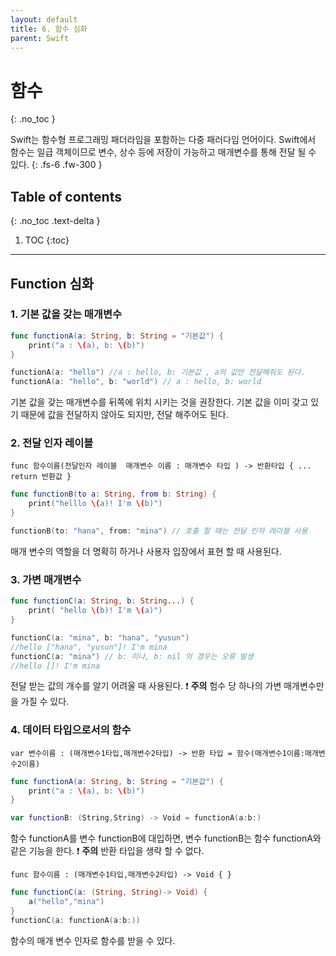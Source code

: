 ```yaml
---
layout: default
title: 6. 함수 심화 
parent: Swift
---
```



# 함수
{: .no_toc }

Swift는 함수형 프로그래밍 패더라임을 포함하는 다중 패러다임 언어이다.
Swift에서 함수는 일급 객체이므로 변수, 상수 등에 저장이 가능하고 매개변수를 통해 전달 될 수 있다.
{: .fs-6 .fw-300 }


## Table of contents
{: .no_toc .text-delta }

1. TOC
{:toc}

---



## Function 심화 

### 1. 기본 값을 갖는 매개변수 

```swift
func functionA(a: String, b: String = "기본값") {
    print("a : \(a), b: \(b)")
}

functionA(a: "hello") //a : hello, b: 기본값 , a의 값만 전달해줘도 된다.
functionA(a: "hello", b: "world") // a : hello, b: world
```

기본 값을 갖는 매개변수를 뒤쪽에 위치 시키는 것을 권장한다. 
기본 값을 이미 갖고 있기 때문에 값을 전달하지 않아도 되지만, 전달 해주어도 된다.


### 2. 전달 인자 레이블 

 `func 함수이름(전달인자 레이블  매개변수 이름 : 매개변수 타입 ) -> 반환타입 { ... return 반환값 }`

```swift
func functionB(to a: String, from b: String) {
    print("helllo \(a)! I'm \(b)")
}

functionB(to: "hana", from: "mina") // 호출 할 때는 전달 인자 레이블 사용
```

매개 변수의 역할을 더 명확히 하거나 사용자 입장에서 표현 할 때 사용된다. 


### 3. 가변 매개변수 

```swift
func functionC(a: String, b: String...) {
    print( "hello \(b)! I'm \(a)")
}

functionC(a: "mina", b: "hana", "yusun")
//hello ["hana", "yusun"]! I'm mina
functionC(a: "mina") // b: 이나, b: nil 의 경우는 오류 발생
//hello []! I'm mina
```

전달 받는 값의 개수를 알기 어려울 때 사용된다. 
❗ **주의** 험수 당 하나의 가변 매개변수만을 가질 수 있다.  


### 4. 데이터 타입으로서의 함수 

 `var 변수이름 : (매개변수1타입,매개변수2타입) -> 반환 타입 = 함수(매개변수1이름:매개변수2이름)`

```swift
func functionA(a: String, b: String = "기본값") {
    print("a : \(a), b: \(b)")
}

var functionB: (String,String) -> Void = functionA(a:b:)
```

함수 functionA를 변수 functionB에 대입하면, 변수 functionB는 함수 functionA와 같은 기능을 한다.
❗ **주의** 반환 타입을 생략 할 수 없다.   


 `func 함수이름 : (매개변수1타입,매개변수2타입) -> Void { }`

```swift
func functionC(a: (String, String)-> Void) {
    a("hello","mina")
}
functionC(a: functionA(a:b:))
```

함수의 매개 변수 인자로 함수를 받을 수 있다. 


